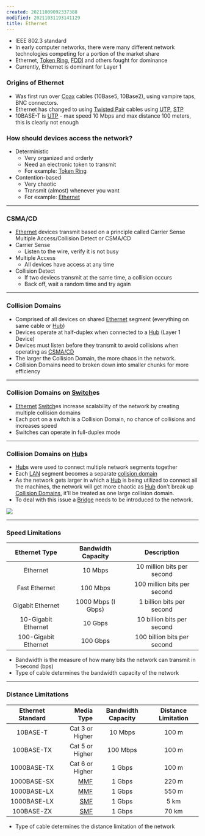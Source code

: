 ```yaml
---
created: 20211009092337388
modified: 20211031193141129
title: Ethernet
---
```


- IEEE 802.3 standard
- In early computer networks, there were many different network technologies competing for a portion of the market share
- Ethernet, [Token Ring](#Token%20Ring), [FDDI](#FDDI) and others fought for dominance
- Currently, Ethernet is dominant for Layer 1

### Origins of Ethernet

- Was first run over [Coax](#Coax) cables (10Base5, 10Base2), using vampire taps, BNC connectors.
- Ethernet has changed to using [Twisted Pair](#Twisted%20Pair) cables using [UTP](#UTP), [STP](#STP)
- 10BASE-T is [UTP](#UTP) - max speed 10 Mbps and max distance 100 meters, this is clearly not enough

### How should devices access the network?

- Deterministic
  - Very organized and orderly
  - Need an electronic token to transmit
  - For example: [Token Ring](#Token%20Ring)
- Contention-based
  - Very chaotic
  - Transmit (almost) whenever you want
  - For example: [Ethernet](#Ethernet)

---

### CSMA/CD

- [Ethernet](#Ethernet) devices transmit based on a principle called Carrier Sense Multiple Access/Collision Detect or CSMA/CD
- Carrier Sense
  - Listen to the wire, verify it is not busy
- Multiple Access
  - All devices have access at any time
- Collision Detect
  - If two deviecs transmit at the same time, a collision occurs
  - Back off, wait a random time and try again

---

### Collision Domains

- Comprised of all devices on shared [Ethernet](#Ethernet) segment (everything on same cable or [Hub](#Hub))
- Devices operate at half-duplex when connected to a [Hub](#Hub) (Layer 1 Device)
- Devices must listen before they transmit to avoid collisions when operating as [CSMA/CD](#CSMA%2FCD)
- The larger the Collision Domain, the more chaos in the network.
- Collision Domains need to broken down into smaller chunks for more efficiency

---

### Collision Domains on [Switch](#Switch)es

- [Ethernet](#Ethernet) [Switch](#Switch)es increase scalability of the network by creating multiple collision domains
- Each port on a switch is a Collision Domain, no chance of collisions and increases speed
- Switches can operate in full-duplex mode

---

### Collision Domains on [Hub](#Hub)s

- [Hub](#Hub)s were used to connect multiple network segments together
- Each [LAN](#LAN) segment becomes a separate [collsion domain](#Collision%20Domains)
- As the network gets larger in which a [Hub](#Hub) is being utilized to connect all the machines, the network will get more chaotic as [Hub](#Hub) don't break up [Collision Domains](#Collision%20Domains), it'll be treated as one large collision domain.
- To deal with this issue a [Bridge](#Bridge) needs to be introduced to the network.

![](https://raw.githubusercontent.com/zubayrrr/twiki/main/bin/image.cqfqt7rooe6.png)

---

### Speed Limitations

<table>
<thead>
<tr class="header">
<th style="text-align: center;">Ethernet Type</th>
<th style="text-align: center;">Bandwidth Capacity</th>
<th style="text-align: center;">Description</th>
</tr>
</thead>
<tbody>
<tr class="odd">
<td style="text-align: center;">Ethernet</td>
<td style="text-align: center;">10 Mbps</td>
<td style="text-align: center;">10 million bits per second</td>
</tr>
<tr class="even">
<td style="text-align: center;">Fast Ethernet</td>
<td style="text-align: center;">100 Mbps</td>
<td style="text-align: center;">100 million bits per second</td>
</tr>
<tr class="odd">
<td style="text-align: center;">Gigabit Ethernet</td>
<td style="text-align: center;">1000 Mbps (I Gbps)</td>
<td style="text-align: center;">1 billion bits per second</td>
</tr>
<tr class="even">
<td style="text-align: center;">10-Gigabit Ethernet</td>
<td style="text-align: center;">10 Gbps</td>
<td style="text-align: center;">10 billion bits per second</td>
</tr>
<tr class="odd">
<td style="text-align: center;">100-Gigabit Ethernet</td>
<td style="text-align: center;">100 Gbps</td>
<td style="text-align: center;">100 billion bits per second</td>
</tr>
</tbody>
</table>

- Bandwidth is the measure of how many bits the network can transmit in 1-second (bps)
- Type of cable determines the bandwidth capacity of the network

---

### Distance Limitations

<table>
<thead>
<tr class="header">
<th style="text-align: center;">Ethernet Standard</th>
<th style="text-align: right;">Media Type</th>
<th style="text-align: center;">Bandwidth Capacity</th>
<th style="text-align: center;">Distance Limitation</th>
</tr>
</thead>
<tbody>
<tr class="odd">
<td style="text-align: center;">10BASE-T</td>
<td style="text-align: right;">Cat 3 or Higher</td>
<td style="text-align: center;">10 Mbps</td>
<td style="text-align: center;">100 m</td>
</tr>
<tr class="even">
<td style="text-align: center;">100BASE-TX</td>
<td style="text-align: right;">Cat 5 or Higher</td>
<td style="text-align: center;">100 Mbps</td>
<td style="text-align: center;">100 m</td>
</tr>
<tr class="odd">
<td style="text-align: center;">1000BASE-TX</td>
<td style="text-align: right;">Cat 6 or Higher</td>
<td style="text-align: center;">1 Gbps</td>
<td style="text-align: center;">100 m</td>
</tr>
<tr class="even">
<td style="text-align: center;">1000BASE-SX</td>
<td style="text-align: right;"><a href="#MMF" class="tc-tiddlylink tc-tiddlylink-resolves">MMF</a></td>
<td style="text-align: center;">1 Gbps</td>
<td style="text-align: center;">220 m</td>
</tr>
<tr class="odd">
<td style="text-align: center;">1000BASE-LX</td>
<td style="text-align: right;"><a href="#MMF" class="tc-tiddlylink tc-tiddlylink-resolves">MMF</a></td>
<td style="text-align: center;">1 Gbps</td>
<td style="text-align: center;">550 m</td>
</tr>
<tr class="even">
<td style="text-align: center;">1000BASE-LX</td>
<td style="text-align: right;"><a href="#SMF" class="tc-tiddlylink tc-tiddlylink-resolves">SMF</a></td>
<td style="text-align: center;">1 Gbps</td>
<td style="text-align: center;">5 km</td>
</tr>
<tr class="odd">
<td style="text-align: center;">100BASE-ZX</td>
<td style="text-align: right;"><a href="#SMF" class="tc-tiddlylink tc-tiddlylink-resolves">SMF</a></td>
<td style="text-align: center;">1 Gbps</td>
<td style="text-align: center;">70 km</td>
</tr>
</tbody>
</table>

- Type of cable determines the distance limitation of the network

